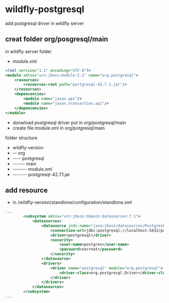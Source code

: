 # wildfly-postgresql
add postgresql driver in wildfly server 
## creat folder org/posgresql/main
in wildfly server folder
- module.xml
```xml
<?xml version="1.1" encoding="UTF-8"?>
<module xmlns="urn:jboss:module:1.1" name="org.postgresql">
    <resources>
        <recources-root path="portgresql-42.7.1.jar"/>
    </resources>
    <depencencies>
        <module name="javax.api"/>
        <module name="javax.transaction.api"/>
    </depencencies>
</module>
```

- donwload postgresql driver put in org/postgresql/main
- create file module.xml in org/potgresql/main

folder structure
- wildfly-version
- -- org
- ---- postgresql
- ------ main
- ------- module.xml
- ------- postgresql-42.7.1.jar
## add resource
- in /wildfly-version/standlone/configuration/standlone.xml 
```xml
...
        <subsystem xmlns="urn:jboss:domain:datasources:7.1">
            <datasources>
                <datasource jndi-name="java:jboss/datasources/PostgresDS" pool-name="PostgresDs">
                    <connection-url>jdbc:postgresql://localhost:5432/postgres</connection-url>
                    <driver>postgresql</driver>
                    <security>
                        <user-name>postgres</user-name>
                        <password>secreat</password>
                    </security>
                </datasource>
                <drivers>
                    <driver name="postgresql" module="org.postgresql">
                        <driver-class>org.postgresql.Driver</driver-class>
                    </driver>
                </drivers>
            </datasources>
        </subsystem>
...
```
